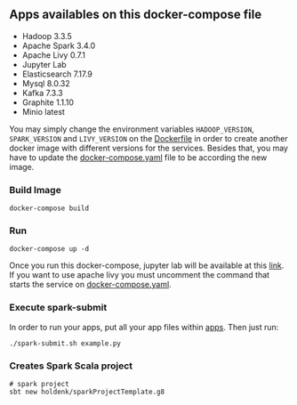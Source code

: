## Apps availables on this docker-compose file
- Hadoop 3.3.5
- Apache Spark 3.4.0
- Apache Livy 0.7.1
- Jupyter Lab
- Elasticsearch 7.17.9
- Mysql 8.0.32
- Kafka 7.3.3
- Graphite 1.1.10
- Minio latest

You may simply change the environment variables `HADOOP_VERSION`, `SPARK_VERSION` and `LIVY_VERSION` on the [Dockerfile](Dockerfile) in order to create another docker image with different versions for the services. Besides that, you may have to update the [docker-compose.yaml](docker-compose.yaml) file to be according the new image.

### Build Image
```shell
docker-compose build
```

### Run
```shell
docker-compose up -d
```
Once you run this docker-compose, jupyter lab will be available at this [link](http://localhost:8888). If you want to use apache livy you must uncomment the command that starts the service on [docker-compose.yaml](docker-compose.yaml).

### Execute spark-submit
In order to run your apps, put all your app files within [apps](apps). Then just run:
```shell
./spark-submit.sh example.py
```


### Creates Spark Scala project

```shell
# spark project
sbt new holdenk/sparkProjectTemplate.g8
```
